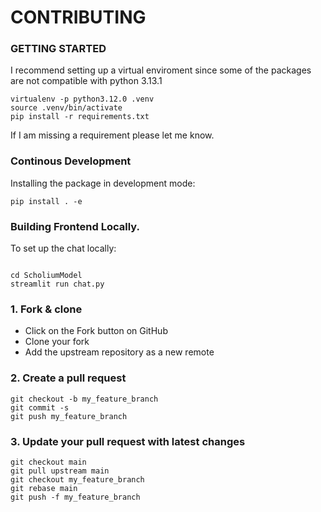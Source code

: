 # CONTRIBUTING


### GETTING STARTED
I recommend setting up a virtual enviroment since some of the packages are not compatible with python 3.13.1
```shell
virtualenv -p python3.12.0 .venv
source .venv/bin/activate 
pip install -r requirements.txt
```
If I am missing a requirement please let me know. 

### Continous Development
Installing the package in development mode:
```shell
pip install . -e
```

### Building Frontend Locally. 

To set up the chat locally:
```shell

cd ScholiumModel
streamlit run chat.py

```


### 1. Fork & clone
- Click on the Fork button on GitHub
- Clone your fork
- Add the upstream repository as a new remote

### 2. Create a pull request

```shell
git checkout -b my_feature_branch
git commit -s
git push my_feature_branch

```

### 3. Update your pull request with latest changes

```shell
git checkout main
git pull upstream main
git checkout my_feature_branch
git rebase main
git push -f my_feature_branch
```

